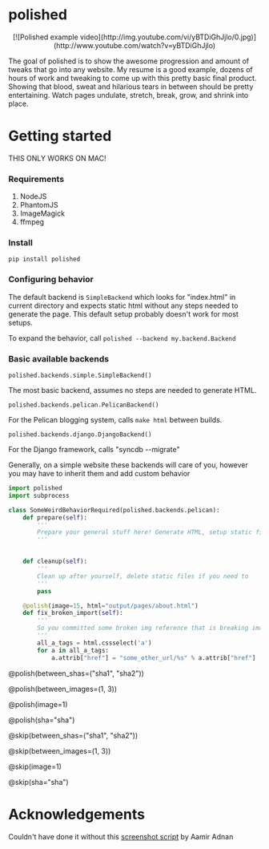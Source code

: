 polished
========

<p align="center">[![Polished example video](http://img.youtube.com/vi/yBTDiGhJjlo/0.jpg)](http://www.youtube.com/watch?v=yBTDiGhJjlo)</p>

The goal of polished is to show the awesome progression and amount of tweaks that go into any website. My resume
is a good example, dozens of hours of work and tweaking to come up with this pretty basic final product. Showing that
blood, sweat and hilarious tears in between should be pretty entertaining. Watch pages undulate, stretch, break,
grow, and shrink into place.


Getting started
===============

THIS ONLY WORKS ON MAC!

### Requirements

1. NodeJS
2. PhantomJS
3. ImageMagick
4. ffmpeg

### Install

```
pip install polished
```

### Configuring behavior

The default backend is `SimpleBackend` which looks for "index.html" in current directory and expects static html
without any steps needed to generate the page. This default setup probably doesn't work for most setups.

To expand the behavior, call `polished --backend my.backend.Backend`


### Basic available backends

`polished.backends.simple.SimpleBackend()`

The most basic backend, assumes no steps are needed to generate HTML.

`polished.backends.pelican.PelicanBackend()`

For the Pelican blogging system, calls `make html` between builds.

`polished.backends.django.DjangoBackend()`

For the Django framework, calls "syncdb --migrate"


Generally, on a simple website these backends will care of you, however you may have to
inherit them and add custom behavior

```python
import polished
import subprocess

class SomeWeirdBehaviorRequired(polished.backends.pelican):
    def prepare(self):
        '''
        Prepare your general stuff here! Generate HTML, setup static files, etc.
        '''


    def cleanup(self):
        '''
        Clean up after yourself, delete static files if you need to
        '''
        pass

    @polish(image=15, html="output/pages/about.html")
    def fix_broken_import(self):
        '''
        So you committed some broken img reference that is breaking image #15 (generally polished/00015.polished.png)
        '''
        all_a_tags = html.cssselect('a')
        for a in all_a_tags:
            a.attrib["href"] = "some_other_url/%s" % a.attrib["href"]
```

@polish(between_shas=("sha1", "sha2"))

@polish(between_images=(1, 3))

@polish(image=1)

@polish(sha="sha")


@skip(between_shas=("sha1", "sha2"))

@skip(between_images=(1, 3))

@skip(image=1)

@skip(sha="sha")





Acknowledgements
================
Couldn't have done it without this [screenshot script](http://stackoverflow.com/a/18068097) by Aamir Adnan
